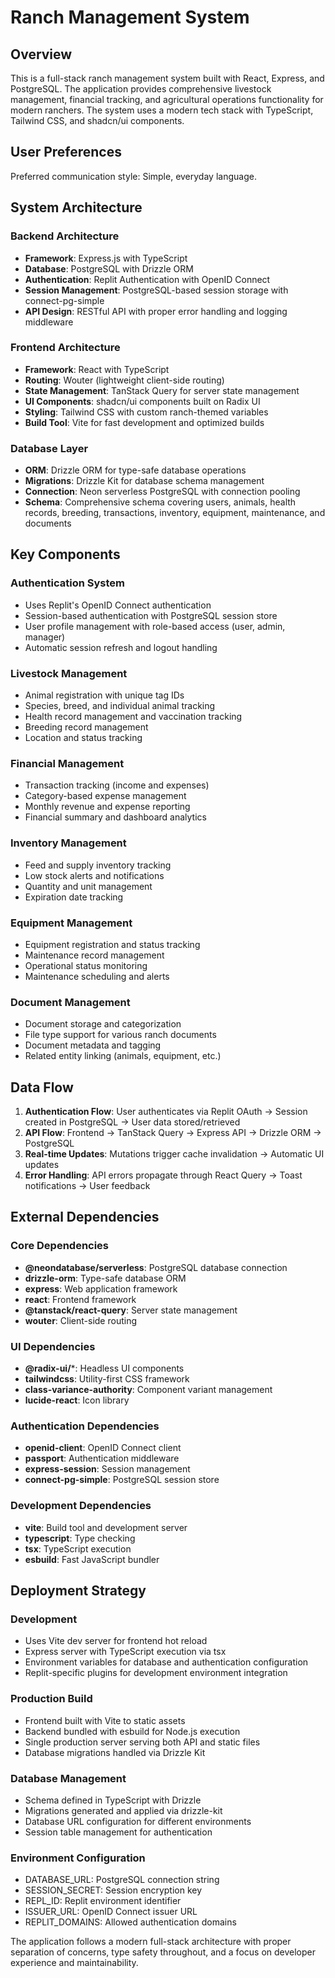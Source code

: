 # Ranch Management System

## Overview

This is a full-stack ranch management system built with React, Express, and PostgreSQL. The application provides comprehensive livestock management, financial tracking, and agricultural operations functionality for modern ranchers. The system uses a modern tech stack with TypeScript, Tailwind CSS, and shadcn/ui components.

## User Preferences

Preferred communication style: Simple, everyday language.

## System Architecture

### Backend Architecture
- **Framework**: Express.js with TypeScript
- **Database**: PostgreSQL with Drizzle ORM
- **Authentication**: Replit Authentication with OpenID Connect
- **Session Management**: PostgreSQL-based session storage with connect-pg-simple
- **API Design**: RESTful API with proper error handling and logging middleware

### Frontend Architecture
- **Framework**: React with TypeScript
- **Routing**: Wouter (lightweight client-side routing)
- **State Management**: TanStack Query for server state management
- **UI Components**: shadcn/ui components built on Radix UI
- **Styling**: Tailwind CSS with custom ranch-themed variables
- **Build Tool**: Vite for fast development and optimized builds

### Database Layer
- **ORM**: Drizzle ORM for type-safe database operations
- **Migrations**: Drizzle Kit for database schema management
- **Connection**: Neon serverless PostgreSQL with connection pooling
- **Schema**: Comprehensive schema covering users, animals, health records, breeding, transactions, inventory, equipment, maintenance, and documents

## Key Components

### Authentication System
- Uses Replit's OpenID Connect authentication
- Session-based authentication with PostgreSQL session store
- User profile management with role-based access (user, admin, manager)
- Automatic session refresh and logout handling

### Livestock Management
- Animal registration with unique tag IDs
- Species, breed, and individual animal tracking
- Health record management and vaccination tracking
- Breeding record management
- Location and status tracking

### Financial Management
- Transaction tracking (income and expenses)
- Category-based expense management
- Monthly revenue and expense reporting
- Financial summary and dashboard analytics

### Inventory Management
- Feed and supply inventory tracking
- Low stock alerts and notifications
- Quantity and unit management
- Expiration date tracking

### Equipment Management
- Equipment registration and status tracking
- Maintenance record management
- Operational status monitoring
- Maintenance scheduling and alerts

### Document Management
- Document storage and categorization
- File type support for various ranch documents
- Document metadata and tagging
- Related entity linking (animals, equipment, etc.)

## Data Flow

1. **Authentication Flow**: User authenticates via Replit OAuth → Session created in PostgreSQL → User data stored/retrieved
2. **API Flow**: Frontend → TanStack Query → Express API → Drizzle ORM → PostgreSQL
3. **Real-time Updates**: Mutations trigger cache invalidation → Automatic UI updates
4. **Error Handling**: API errors propagate through React Query → Toast notifications → User feedback

## External Dependencies

### Core Dependencies
- **@neondatabase/serverless**: PostgreSQL database connection
- **drizzle-orm**: Type-safe database ORM
- **express**: Web application framework
- **react**: Frontend framework
- **@tanstack/react-query**: Server state management
- **wouter**: Client-side routing

### UI Dependencies
- **@radix-ui/***: Headless UI components
- **tailwindcss**: Utility-first CSS framework
- **class-variance-authority**: Component variant management
- **lucide-react**: Icon library

### Authentication Dependencies
- **openid-client**: OpenID Connect client
- **passport**: Authentication middleware
- **express-session**: Session management
- **connect-pg-simple**: PostgreSQL session store

### Development Dependencies
- **vite**: Build tool and development server
- **typescript**: Type checking
- **tsx**: TypeScript execution
- **esbuild**: Fast JavaScript bundler

## Deployment Strategy

### Development
- Uses Vite dev server for frontend hot reload
- Express server with TypeScript execution via tsx
- Environment variables for database and authentication configuration
- Replit-specific plugins for development environment integration

### Production Build
- Frontend built with Vite to static assets
- Backend bundled with esbuild for Node.js execution
- Single production server serving both API and static files
- Database migrations handled via Drizzle Kit

### Database Management
- Schema defined in TypeScript with Drizzle
- Migrations generated and applied via drizzle-kit
- Database URL configuration for different environments
- Session table management for authentication

### Environment Configuration
- DATABASE_URL: PostgreSQL connection string
- SESSION_SECRET: Session encryption key
- REPL_ID: Replit environment identifier
- ISSUER_URL: OpenID Connect issuer URL
- REPLIT_DOMAINS: Allowed authentication domains

The application follows a modern full-stack architecture with proper separation of concerns, type safety throughout, and a focus on developer experience and maintainability.